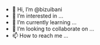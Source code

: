 - 👋 Hi, I’m @bizuibani
- 👀 I’m interested in ...
- 🌱 I’m currently learning ...
- 💞️ I’m looking to collaborate on ...
- 📫 How to reach me ...

<!---
bizuibani/bizuibani is a ✨ special ✨ repository because its `README.md` (this file) appears on your GitHub profile.
You can click the Preview link to take a look at your changes.
--->

